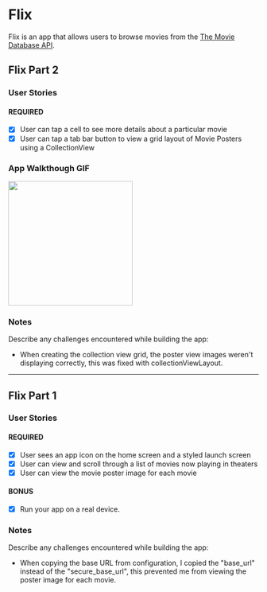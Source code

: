 # Flix

Flix is an app that allows users to browse movies from the [The Movie Database API](http://docs.themoviedb.apiary.io/#).

## Flix Part 2

### User Stories

#### REQUIRED
- [x] User can tap a cell to see more details about a particular movie
- [x] User can tap a tab bar button to view a grid layout of Movie Posters using a CollectionView

### App Walkthough GIF

<img src="http://g.recordit.co/mI2FbPCDSp.gif" width=250><br>

### Notes
Describe any challenges encountered while building the app:

- When creating the collection view grid, the poster view images weren't displaying correctly, this was fixed with collectionViewLayout. 

---

## Flix Part 1

### User Stories

#### REQUIRED 
- [x] User sees an app icon on the home screen and a styled launch screen
- [x] User can view and scroll through a list of movies now playing in theaters
- [x] User can view the movie poster image for each movie

#### BONUS
- [x] Run your app on a real device.

### Notes
Describe any challenges encountered while building the app:

- When copying the base URL from configuration, I copied the "base_url" instead of the "secure_base_url", this prevented me from viewing the poster image for each movie.
